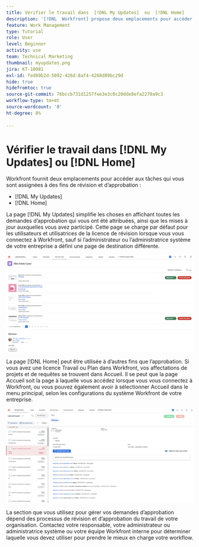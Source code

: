 ```yaml
---
title: Vérifier le travail dans  [!DNL My Updates]  ou  [!DNL Home]
description: '[!DNL  Workfront] propose deux emplacements pour accéder au travail qui vous est affecté à des fins de révision et d [!DNL My Updates] approbation  [!DNL Home] '
feature: Work Management
type: Tutorial
role: User
level: Beginner
activity: use
team: Technical Marketing
thumbnail: myupdates.png
jira: KT-10081
exl-id: fed89b2d-5092-426d-8af4-4268d89bc29d
hide: true
hidefromtoc: true
source-git-commit: 76bccb731d1257fee3e3c0c20dde8efa2270a9c3
workflow-type: tm+mt
source-wordcount: '0'
ht-degree: 0%

---
```


# Vérifier le travail dans [!DNL My Updates] ou [!DNL Home]

Workfront fournit deux emplacements pour accéder aux tâches qui vous sont assignées à des fins de révision et d’approbation :

* [!DNL My Updates]
* [!DNL Home]

La page [!DNL My Updates] simplifie les choses en affichant toutes les demandes d’approbation qui vous ont été attribuées, ainsi que les mises à jour auxquelles vous avez participé. Cette page se charge par défaut pour les utilisateurs et utilisatrices de la licence de révision lorsque vous vous connectez à Workfront, sauf si l’administrateur ou l’administratrice système de votre entreprise a défini une page de destination différente.

![Image de la page [!DNL My Updates]](assets/my-updates-overview.png)

La page [!DNL Home] peut être utilisée à d’autres fins que l’approbation. Si vous avez une licence Travail ou Plan dans Workfront, vos affectations de projets et de requêtes se trouvent dans Accueil. Il se peut que la page Accueil soit la page à laquelle vous accédez lorsque vous vous connectez à Workfront, ou vous pouvez également avoir à sélectionner Accueil dans le menu principal, selon les configurations du système Workfront de votre entreprise.

![Image de la page [!DNL Home]](assets/home-overview.png)

La section que vous utilisez pour gérer vos demandes d’approbation dépend des processus de révision et d’approbation du travail de votre organisation. Contactez votre responsable, votre administrateur ou administratrice système ou votre équipe Workfront interne pour déterminer laquelle vous devez utiliser pour prendre le mieux en charge votre workflow.

